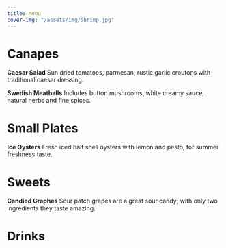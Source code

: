 ```yaml
---
title: Menu
cover-img: "/assets/img/Shrimp.jpg"
---
```


# Canapes

**Caesar Salad**
Sun dried tomatoes, parmesan, rustic garlic croutons with traditional caesar dressing.

**Swedish Meatballs**
Includes button mushrooms, white creamy sauce, natural herbs and fine spices.

# Small Plates

**Ice Oysters**
Fresh iced half shell oysters with lemon and pesto, for summer freshness taste.

# Sweets

**Candied Graphes**
Sour patch grapes are a great sour candy; with only two ingredients they taste amazing.

# Drinks
